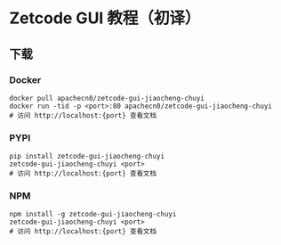 # Zetcode GUI 教程（初译）

## 下载

### Docker

```
docker pull apachecn0/zetcode-gui-jiaocheng-chuyi
docker run -tid -p <port>:80 apachecn0/zetcode-gui-jiaocheng-chuyi
# 访问 http://localhost:{port} 查看文档
```

### PYPI

```
pip install zetcode-gui-jiaocheng-chuyi
zetcode-gui-jiaocheng-chuyi <port>
# 访问 http://localhost:{port} 查看文档
```

### NPM

```
npm install -g zetcode-gui-jiaocheng-chuyi
zetcode-gui-jiaocheng-chuyi <port>
# 访问 http://localhost:{port} 查看文档
```